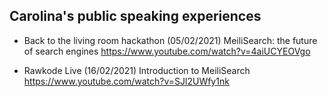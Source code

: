 ## Carolina's public speaking experiences

 - Back to the living room hackathon (05/02/2021)
	   MeiliSearch: the future of search engines
	   https://www.youtube.com/watch?v=4aiUCYEOVgo
	   
 - Rawkode Live (16/02/2021)
   Introduction to MeiliSearch
   https://www.youtube.com/watch?v=SJl2UWfy1nk
